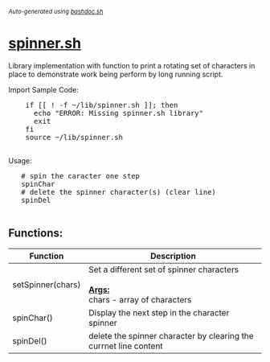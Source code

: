 <small><i>Auto-generated using [bashdoc.sh](https://github.com/alejandro-godinez/UsefulScripts/blob/trunk/bashdoc/bashdoc.sh)</i></small>
# [spinner.sh](.././linux/lib/spinner.sh)

Library implementation with function to print a rotating set of characters 
in place to demonstrate work being perform by long running script.


Import Sample Code:
  <pre>
    if [[ ! -f ~/lib/spinner.sh ]]; then
      echo "ERROR: Missing spinner.sh library"
      exit
    fi
    source ~/lib/spinner.sh
  </pre>
 
Usage:
 <pre>
   # spin the caracter one step
   spinChar
   # delete the spinner character(s) (clear line)
   spinDel
 </pre>


## Functions:
| Function | Description |
|----------|-------------|
| setSpinner(chars) | Set a different set of spinner characters    <br><br><u><b>Args:</b></u><br>chars - array of characters  <br> |
| spinChar() | Display the next step in the character spinner   |
| spinDel() | delete the spinner character by clearing the currnet line content   |
